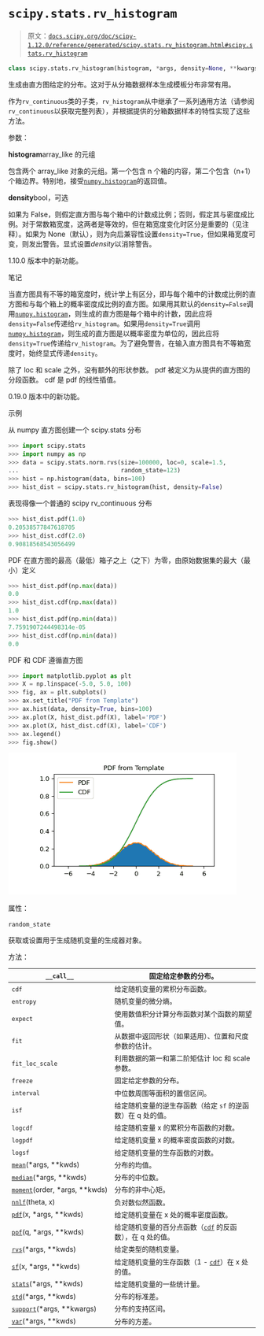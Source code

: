 # `scipy.stats.rv_histogram`

> 原文：[`docs.scipy.org/doc/scipy-1.12.0/reference/generated/scipy.stats.rv_histogram.html#scipy.stats.rv_histogram`](https://docs.scipy.org/doc/scipy-1.12.0/reference/generated/scipy.stats.rv_histogram.html#scipy.stats.rv_histogram)

```py
class scipy.stats.rv_histogram(histogram, *args, density=None, **kwargs)
```

生成由直方图给定的分布。这对于从分箱数据样本生成模板分布非常有用。

作为`rv_continuous`类的子类，`rv_histogram`从中继承了一系列通用方法（请参阅`rv_continuous`以获取完整列表），并根据提供的分箱数据样本的特性实现了这些方法。

参数：

**histogram**array_like 的元组

包含两个 array_like 对象的元组。第一个包含 n 个箱的内容，第二个包含（n+1）个箱边界。特别地，接受[`numpy.histogram`](https://numpy.org/devdocs/reference/generated/numpy.histogram.html#numpy.histogram "(在 NumPy v2.0.dev0 中)")的返回值。

**density**bool，可选

如果为 False，则假定直方图与每个箱中的计数成比例；否则，假定其与密度成比例。对于常数箱宽度，这两者是等效的，但在箱宽度变化时区分是重要的（见注释）。如果为 None（默认），则为向后兼容性设置`density=True`，但如果箱宽度可变，则发出警告。显式设置*density*以消除警告。

1.10.0 版本中的新功能。

笔记

当直方图具有不等的箱宽度时，统计学上有区分，即与每个箱中的计数成比例的直方图和与每个箱上的概率密度成比例的直方图。如果用其默认的`density=False`调用[`numpy.histogram`](https://numpy.org/devdocs/reference/generated/numpy.histogram.html#numpy.histogram "(在 NumPy v2.0.dev0 中)")，则生成的直方图是每个箱中的计数，因此应将`density=False`传递给`rv_histogram`。如果用`density=True`调用[`numpy.histogram`](https://numpy.org/devdocs/reference/generated/numpy.histogram.html#numpy.histogram "(在 NumPy v2.0.dev0 中)")，则生成的直方图是以概率密度为单位的，因此应将`density=True`传递给`rv_histogram`。为了避免警告，在输入直方图具有不等箱宽度时，始终显式传递`density`。

除了 loc 和 scale 之外，没有额外的形状参数。 pdf 被定义为从提供的直方图的分段函数。 cdf 是 pdf 的线性插值。

0.19.0 版本中的新功能。

示例

从 numpy 直方图创建一个 scipy.stats 分布

```py
>>> import scipy.stats
>>> import numpy as np
>>> data = scipy.stats.norm.rvs(size=100000, loc=0, scale=1.5,
...                             random_state=123)
>>> hist = np.histogram(data, bins=100)
>>> hist_dist = scipy.stats.rv_histogram(hist, density=False) 
```

表现得像一个普通的 scipy rv_continuous 分布

```py
>>> hist_dist.pdf(1.0)
0.20538577847618705
>>> hist_dist.cdf(2.0)
0.90818568543056499 
```

PDF 在直方图的最高（最低）箱子之上（之下）为零，由原始数据集的最大（最小）定义

```py
>>> hist_dist.pdf(np.max(data))
0.0
>>> hist_dist.cdf(np.max(data))
1.0
>>> hist_dist.pdf(np.min(data))
7.7591907244498314e-05
>>> hist_dist.cdf(np.min(data))
0.0 
```

PDF 和 CDF 遵循直方图

```py
>>> import matplotlib.pyplot as plt
>>> X = np.linspace(-5.0, 5.0, 100)
>>> fig, ax = plt.subplots()
>>> ax.set_title("PDF from Template")
>>> ax.hist(data, density=True, bins=100)
>>> ax.plot(X, hist_dist.pdf(X), label='PDF')
>>> ax.plot(X, hist_dist.cdf(X), label='CDF')
>>> ax.legend()
>>> fig.show() 
```

![../../_images/scipy-stats-rv_histogram-1.png](img/9dc55f25fcc58a4a45d46eed700939da.png)

属性：

`random_state`

获取或设置用于生成随机变量的生成器对象。

方法：

| `__call__` | 固定给定参数的分布。 |
| --- | --- |
| `cdf` | 给定随机变量的累积分布函数。 |
| `entropy` | 随机变量的微分熵。 |
| `expect` | 使用数值积分计算分布函数对某个函数的期望值。 |
| `fit` | 从数据中返回形状（如果适用）、位置和尺度参数的估计。 |
| `fit_loc_scale` | 利用数据的第一和第二阶矩估计 loc 和 scale 参数。 |
| `freeze` | 固定给定参数的分布。 |
| `interval` | 中位数周围等面积的置信区间。 |
| `isf` | 给定随机变量的逆生存函数（给定 `sf` 的逆函数）在 q 处的值。 |
| `logcdf` | 给定随机变量 x 的累积分布函数的对数。 |
| `logpdf` | 给定随机变量 x 的概率密度函数的对数。 |
| `logsf` | 给定随机变量的生存函数的对数。 |
| [`mean`](https://docs.scipy.org/doc/scipy/reference/generated/scipy.stats.rv_histogram.html#scipy.stats.rv_histogram.mean "scipy.stats.rv_histogram.mean")(*args, **kwds) | 分布的均值。 |
| [`median`](https://docs.scipy.org/doc/scipy/reference/generated/scipy.stats.rv_histogram.html#scipy.stats.rv_histogram.median "scipy.stats.rv_histogram.median")(*args, **kwds) | 分布的中位数。 |
| [`moment`](https://docs.scipy.org/doc/scipy/reference/generated/scipy.stats.rv_histogram.html#scipy.stats.rv_histogram.moment "scipy.stats.rv_histogram.moment")(order, *args, **kwds) | 分布的非中心矩。 |
| [`nnlf`](https://docs.scipy.org/doc/scipy/reference/generated/scipy.stats.rv_histogram.html#scipy.stats.rv_histogram.nnlf "scipy.stats.rv_histogram.nnlf")(theta, x) | 负对数似然函数。 |
| [`pdf`](https://docs.scipy.org/doc/scipy/reference/generated/scipy.stats.rv_histogram.html#scipy.stats.rv_histogram.pdf "scipy.stats.rv_histogram.pdf")(x, *args, **kwds) | 给定随机变量在 x 处的概率密度函数。 |
| [`ppf`](https://docs.scipy.org/doc/scipy/reference/generated/scipy.stats.rv_histogram.html#scipy.stats.rv_histogram.ppf "scipy.stats.rv_histogram.ppf")(q, *args, **kwds) | 给定随机变量的百分点函数（[`cdf`](https://docs.scipy.org/doc/scipy/reference/generated/scipy.stats.rv_histogram.html#scipy.stats.rv_histogram.cdf "scipy.stats.rv_histogram.cdf") 的反函数），在 q 处的值。 |
| [`rvs`](https://docs.scipy.org/doc/scipy/reference/generated/scipy.stats.rv_histogram.html#scipy.stats.rv_histogram.rvs "scipy.stats.rv_histogram.rvs")(*args, **kwds) | 给定类型的随机变量。 |
| [`sf`](https://docs.scipy.org/doc/scipy/reference/generated/scipy.stats.rv_histogram.html#scipy.stats.rv_histogram.sf "scipy.stats.rv_histogram.sf")(x, *args, **kwds) | 给定随机变量的生存函数（1 - [`cdf`](https://docs.scipy.org/doc/scipy/reference/generated/scipy.stats.rv_histogram.html#scipy.stats.rv_histogram.cdf "scipy.stats.rv_histogram.cdf")）在 x 处的值。 |
| [`stats`](https://docs.scipy.org/doc/scipy/reference/generated/scipy.stats.rv_histogram.html#scipy.stats.rv_histogram.stats "scipy.stats.rv_histogram.stats")(*args, **kwds) | 给定随机变量的一些统计量。 |
| [`std`](https://docs.scipy.org/doc/scipy/reference/generated/scipy.stats.rv_histogram.html#scipy.stats.rv_histogram.std "scipy.stats.rv_histogram.std")(*args, **kwds) | 分布的标准差。 |
| [`support`](https://docs.scipy.org/doc/scipy/reference/generated/scipy.stats.rv_histogram.html#scipy.stats.rv_histogram.support "scipy.stats.rv_histogram.support")(*args, **kwargs) | 分布的支持区间。 |
| [`var`](https://docs.scipy.org/doc/scipy/reference/generated/scipy.stats.rv_histogram.html#scipy.stats.rv_histogram.var "scipy.stats.rv_histogram.var")(*args, **kwds) | 分布的方差。 |
